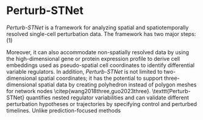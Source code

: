 # Perturb-STNet
*Perturb-STNet* is a framework for analyzing spatial and spatiotemporally resolved single-cell perturbation data. The framework has two major steps: (1)

Moreover, it can also accommodate non-spatially resolved data by using the high-dimensional gene or protein expression profile to derive cell embeddings used as pseudo-spatial cell coordinates to identify differential variable regulators. In addition, *Perturb-STNet* is not limited to two-dimensional spatial coordinates; it has the potential to support three-dimensional spatial data by creating polyhedron instead of polygon meshes for network nodes \citep{wang2018three,guo2023three}. \texttt{Perturb-STNet} quantifies nested regulator variabilities and can validate different perturbation hypotheses or trajectories by specifying control and perturbed timelines. Unlike prediction-focused methods
